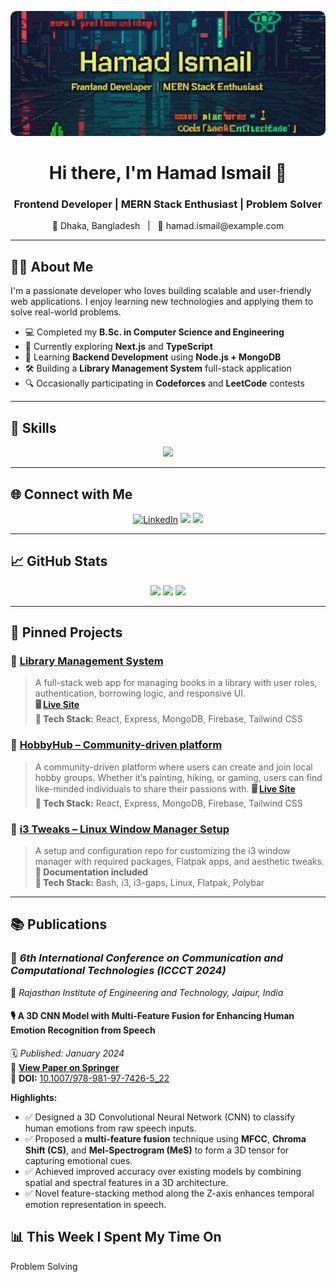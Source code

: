 <!-- Banner -->
<img src="https://github.com/hamadismail/hamadismail/blob/main/image.jpg" alt="Banner" 
  height= "200"
  style="width:100%; object-fit: cover; border-radius: 10px;" />



<h1 align="center">Hi there, I'm Hamad Ismail 👋</h1>
<h3 align="center">Frontend Developer | MERN Stack Enthusiast | Problem Solver</h3>

<!-- Profile Info -->
<p align="center">
  📍 Dhaka, Bangladesh &nbsp;&nbsp;|&nbsp;&nbsp; 📧 hamad.ismail@example.com
</p>

---

## 🙋‍♂️ About Me

I'm a passionate developer who loves building scalable and user-friendly web applications. I enjoy learning new technologies and applying them to solve real-world problems.

- 💻 Completed my **B.Sc. in Computer Science and Engineering**
- 🚀 Currently exploring **Next.js** and **TypeScript**
- 🌱 Learning **Backend Development** using **Node.js + MongoDB**
- 🛠️ Building a **Library Management System** full-stack application
- 🔍 Occasionally participating in **Codeforces** and **LeetCode** contests

---

## 🚀 Skills

<p align="center">
  <img src="https://skillicons.dev/icons?i=html,css,js,react,nextjs,tailwind,nodejs,express,mongodb,mysql,git,github,vscode,figma,linux" />
</p>

---

## 🌐 Connect with Me

<p align="center">
  <a href="https://www.linkedin.com/in/hamadismail"><img src="https://img.shields.io/badge/LinkedIn-%230077B5.svg?style=for-the-badge&logo=linkedin&logoColor=white" alt="LinkedIn" /></a>
  <a href="mailto:hamad.ismail@example.com"><img src="https://img.shields.io/badge/Email-D14836?style=for-the-badge&logo=gmail&logoColor=white" /></a>
  <a href="https://www.kaggle.com/code/hamadismail"><img src="https://img.shields.io/badge/Kaggle-20BEFF?style=for-the-badge&logo=kaggle&logoColor=white" /></a>
</p>

---

## 📈 GitHub Stats

<p align="center">
  <img src="https://github-readme-stats.vercel.app/api?username=hamadismail&show_icons=true&theme=radical" height="160" />
  <img src="https://github-readme-streak-stats.herokuapp.com/?user=hamadismail&theme=radical" height="160" />
  <img src="https://github-readme-stats.vercel.app/api/top-langs/?username=hamadismail&layout=compact&theme=radical" height="160" />
</p>

---

## 📌 Pinned Projects

### 📘 [Library Management System](https://github.com/hamadismail/library-management-client)
> A full-stack web app for managing books in a library with user roles, authentication, borrowing logic, and responsive UI.  
**🖥 [Live Site](https://readora1.web.app/)**  
**🔧 Tech Stack:** React, Express, MongoDB, Firebase, Tailwind CSS

### 📗 [HobbyHub – Community-driven platform](https://github.com/hamadismail/hobby-hubs-client)
> A community-driven platform where users can create and join local hobby groups. Whether it’s painting, hiking, or gaming, users can find like-minded individuals to share their passions with. 
**🖥 [Live Site](https://hobbyhubss.web.app/)**  
**🔧 Tech Stack:** React, Express, MongoDB, Firebase, Tailwind CSS

### 📙 [i3 Tweaks – Linux Window Manager Setup](https://github.com/hamadismail/i3-tweaks)
> A setup and configuration repo for customizing the i3 window manager with required packages, Flatpak apps, and aesthetic tweaks.  
**📂 Documentation included**  
**🔧 Tech Stack:** Bash, i3, i3-gaps, Linux, Flatpak, Polybar

---

## 📚 Publications

### 📝 *6th International Conference on Communication and Computational Technologies (ICCCT 2024)*  
📍 *Rajasthan Institute of Engineering and Technology, Jaipur, India*

#### **🎙️ A 3D CNN Model with Multi-Feature Fusion for Enhancing Human Emotion Recognition from Speech**  
🗓️ *Published: January 2024*  
🔗 **[View Paper on Springer](https://link.springer.com/chapter/10.1007/978-981-97-7426-5_22)**  
📄 **DOI:** [10.1007/978-981-97-7426-5_22](https://doi.org/10.1007/978-981-97-7426-5_22)

**Highlights:**
- ✅ Designed a 3D Convolutional Neural Network (CNN) to classify human emotions from raw speech inputs.
- ✅ Proposed a **multi-feature fusion** technique using **MFCC**, **Chroma Shift (CS)**, and **Mel-Spectrogram (MeS)** to form a 3D tensor for capturing emotional cues.
- ✅ Achieved improved accuracy over existing models by combining spatial and spectral features in a 3D architecture.
- ✅ Novel feature-stacking method along the Z-axis enhances temporal emotion representation in speech.


## 📊 This Week I Spent My Time On
<!--START_SECTION:waka-->
Problem Solving
<!--END_SECTION:waka-->
